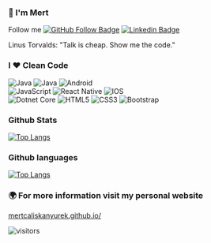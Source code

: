 ### 👋 I'm Mert

Follow me 
[![GitHub Follow Badge](https://img.shields.io/github/followers/mertcaliskanyurek?label=follow&style=social)](https://github.com/mertcaliskanyurek) 
[![Linkedin Badge](https://img.shields.io/badge/-Linkedin-blue?style=flat&logo=Linkedin&logoColor=white&link=https://www.linkedin.com/in/mertcaliskanyurek)](https://www.linkedin.com/in/mertcaliskanyurek) 

Linus Torvalds: "Talk is cheap. Show me the code."

### I ❤️ Clean Code

![Java](https://img.shields.io/badge/Java-d25143?style=flat&logo=java&logoColor=fff) 
![Java](https://img.shields.io/badge/Kotlin-ef8427?style=flat&logo=kotlin&logoColor=fff) 
![Android](https://img.shields.io/badge/Android-00CC00?style=flat&logo=android&logoColor=fff) <br>
![JavaScript](https://img.shields.io/badge/-JavaScript-F7DF1E?style=flat&logo=javascript&labelColor=000) 
![React Native](https://img.shields.io/badge/-React_Native-4aa3ba?style=flat&logo=react&logoColor=fff) ![IOS](https://img.shields.io/badge/IOS-646464?style=flat&logo=ios&logoColor=fff) <br>
![Dotnet Core](https://img.shields.io/badge/C%23-.NET%20CORE-green) ![HTML5](https://img.shields.io/badge/-HTML5-E34F26?style=flat&logo=HTML5&logoColor=fff) ![CSS3](https://img.shields.io/badge/-CSS3-1572B6?style=flat&logo=CSS3&logoColor=fff) ![Bootstrap](https://img.shields.io/badge/-Bootstrap-563D7C?style=flat&logo=bootstrap&logoColor=fff)
### Github Stats
[![Top Langs](https://github-readme-stats.vercel.app/api?username=mertcaliskanyurek&show_icons=true&theme=gruvbox)](https://github.com/mertcaliskanyurek/github-readme-stats)
### Github languages

[![Top Langs](https://github-readme-stats.vercel.app/api/top-langs/?username=mertcaliskanyurek&layout=compact)](https://github.com/mertcaliskanyurek/github-readme-stats)

### 🌍 For more information visit my personal website

 [mertcaliskanyurek.github.io/](https://mertcaliskanyurek.github.io/)

![visitors](https://visitor-badge.laobi.icu/badge?page_id=mertcaliskanyurek)


